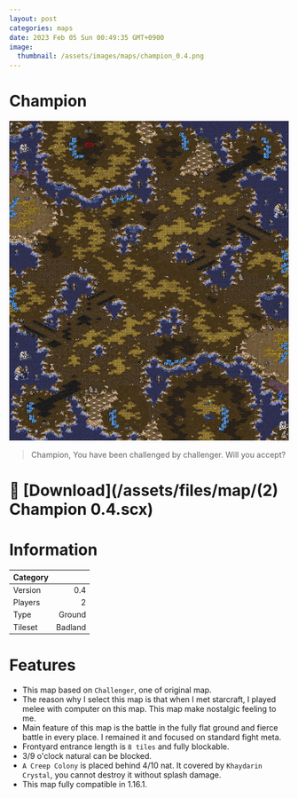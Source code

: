 ```yaml
---
layout: post
categories: maps
date: 2023 Feb 05 Sun 00:49:35 GMT+0900
image:
  thumbnail: /assets/images/maps/champion_0.4.png
---
```


# **Champion**

![Champion 0.4](/assets/images/maps/champion_0.4.png)

> Champion, You have been challenged by challenger. Will you accept?

# :link: [Download](/assets/files/map/(2) Champion 0.4.scx)

# Information

| **Category** |         |
| :----------- | ------: |
| Version      |     0.4 |
| Players      |       2 |
| Type         |  Ground |
| Tileset      | Badland |

# Features

- This map based on `Challenger`, one of original map.
- The reason why I select this map is that when I met starcraft, I played melee with computer on this map. This map make nostalgic feeling to me.
- Main feature of this map is the battle in the fully flat ground and fierce battle in every place.
  I remained it and focused on standard fight meta.
- Frontyard entrance length is `8 tiles` and fully blockable.
- 3/9 o'clock natural can be blocked.
- `A Creep Colony` is placed behind 4/10 nat. It covered by `Khaydarin Crystal`, you cannot destroy it without splash damage.
- This map fully compatible in 1.16.1.

